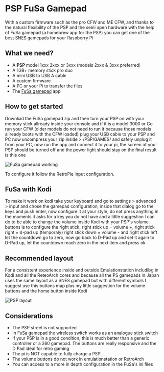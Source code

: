 # PSP FuSa Gamepad

With a custom firmware such as the pro CFW and ME CFW, and thanks to the natural flexibility of the PSP and the semi open hardware with the help of FuSa gamepad (a homebrew app for the PSP) you can get one of the best SNES gamepads for your Raspberry Pi

## What we need?

* A **PSP** model 1xxx 2xxx or 3xxx (models 2xxx & 3xxx preferred)
* A 1GB+ memory stick pro duo
* A mini USB to USB A cable
* A custom firmware
* A PC or your Pi to transfer the files
* The [FuSa gamepad](http://foosa.do.am/load/fusa_gamepad_version_03/3-1-0-33) app

## How to get started

Downliad the FuSa gamepad zip and then turn your PSP on with your memory stick allready inside your console and if it is a model 3000 or Go run your CFW (older models do not need to run it because those models allready boots with the CFW loaded) plug your USB cable to your PSP and PC now uncompress your zip inside > /PSP/GAMES/ and safely unplug it from your PC, now run the app and connect it to your pi, the screen of your PSP should be turned off and the power light should stay on the final result is this one

![FuSa gamepad working](images/controllers/cUnEP0O.jpg)

To configure it follow the RetroPie input configuration.

## FuSa with Kodi

To make it work on kodi take your keyboard and go to settings > advanced > input and chose the gamepad configuration, inside that dialog go to the keys and push enter, now configure it at your style, do not press anything in the moments it asks for a key you do not have and a little suggestion I can do to be able to change the volume inside Kodi with your PSP's volume buttons is to configure the right stick, right stick up = volume +, right stick right = d-pad up (temporaly) right stick down = volume - and right stick left let  the countdown go to zero, now go back to D-Pad up and set it again to D-Pad up, let the countdown reach zero in the next item and press ok

## Recommended layout

For a consistent experience inside and outside Emulationstation includibg in Kodi and all the ReteoArch cores and because all the PS gamepads in Japan uses the same layout as a SNES gamepad but with different symbols I suggest use this buttons map plus my little suggestion for the volume buttons and the home button inside Kodi

![PSP layout](https://cloud.githubusercontent.com/assets/10035308/16599632/7f34c9ec-42c0-11e6-8988-0b2d6e795d10.png)

## Considerations

- The PSP street is not supported
- In FuSa gamepad the wireless switch works as an analogue stick switch
- If your PSP is in a good condition, this is much better than a generic controller or a 360 gamepad. The buttons are really responsive and the D Pad ideal for retro gaming
- The pi is NOT capable to fully charge a PSP
- The volume buttons do not work in emulationstation or RetroArch
- You can access to a more in depth configuration in the FuSa's ini files